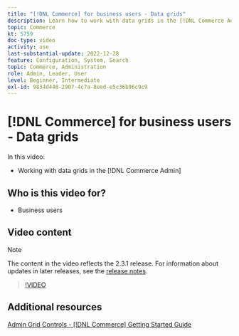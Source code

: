 ```yaml
---
title: "[!DNL Commerce] for business users - Data grids"
description: Learn how to work with data grids in the [!DNL Commerce Admin].
topic: Commerce
kt: 5759
doc-type: video
activity: use
last-substantial-update: 2022-12-28
feature: Configuration, System, Search
topic: Commerce, Administration
role: Admin, Leader, User
level: Beginner, Intermediate
exl-id: 9834d448-2907-4c7a-8eed-e5c36b96c9c9
---
```

# [!DNL Commerce] for business users - Data grids

In this video:

- Working with data grids in the [!DNL Commerce Admin]

## Who is this video for?

- Business users

## Video content

>[!NOTE]
>
>The content in the video reflects the 2.3.1 release. For information about updates in later releases, see the [release notes](https://experienceleague.adobe.com/docs/commerce-operations/release/notes/overview.html).

>[!VIDEO](https://video.tv.adobe.com/v/35960?quality=12&learn=on)

## Additional resources

[Admin Grid Controls - [!DNL Commerce] Getting Started Guide](https://experienceleague.adobe.com/docs/commerce-admin/start/admin/tools/admin-grid-controls.html)
